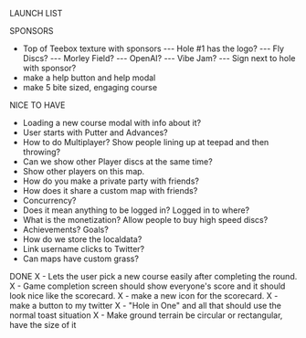 LAUNCH LIST

SPONSORS
- Top of Teebox texture with sponsors
--- Hole #1 has the logo?
--- Fly Discs?
--- Morley Field?
--- OpenAI?
--- Vibe Jam?
--- Sign next to hole with sponsor?
- make a help button and help modal
- make 5 bite sized, engaging course



NICE TO HAVE
- Loading a new course modal with info about it?
- User starts with Putter and Advances?
- How to do Multiplayer? Show people lining up at teepad and then throwing?
- Can we show other Player discs at the same time?
- Show other players on this map.
- How do you make a private party with friends?
- How does it share a custom map with friends?
- Concurrency?
- Does it mean anything to be logged in? Logged in to where?
- What is the monetization? Allow people to buy high speed discs?
- Achievements? Goals?
- How do we store the localdata?
- Link username clicks to Twitter?
- Can maps have custom grass?



DONE
X - Lets the user pick a new course easily after completing the round.
X - Game completion screen should show everyone's score and it should look nice like the scorecard.
X - make a new icon for the scorecard.
X - make a button to my twitter
X - "Hole in One" and all that should use the normal toast situation
X - Make ground terrain be circular or rectangular, have the size of it